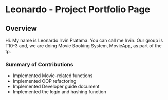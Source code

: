 # Leonardo - Project Portfolio Page

## Overview
Hi. My name is Leonardo Irvin Pratama. You can call me Irvin. Our group is T10-3 and, we are doing Movie Booking System, MovieApp, as part of the tp.

### Summary of Contributions
* Implemented Movie-related functions
* Implemented OOP refactoring
* Implemented Developer guide document
* Implemented the login and hashing function
